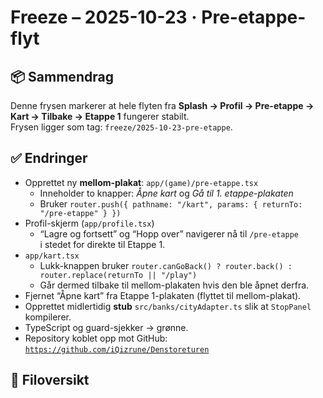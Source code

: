 # Freeze – 2025-10-23 · Pre-etappe-flyt

## 📦 Sammendrag
Denne frysen markerer at hele flyten fra **Splash → Profil → Pre-etappe → Kart → Tilbake → Etappe 1** fungerer stabilt.  
Frysen ligger som tag: `freeze/2025-10-23-pre-etappe`.

## ✅ Endringer
- Opprettet ny **mellom-plakat**: `app/(game)/pre-etappe.tsx`
  - Inneholder to knapper: *Åpne kart* og *Gå til 1. etappe-plakaten*
  - Bruker `router.push({ pathname: "/kart", params: { returnTo: "/pre-etappe" } })`
- Profil-skjerm (`app/profile.tsx`)
  - “Lagre og fortsett” og “Hopp over” navigerer nå til `/pre-etappe`  
    i stedet for direkte til Etappe 1.
- `app/kart.tsx`
  - Lukk-knappen bruker `router.canGoBack() ? router.back() : router.replace(returnTo || "/play")`
  - Går dermed tilbake til mellom-plakaten hvis den ble åpnet derfra.
- Fjernet “Åpne kart” fra Etappe 1-plakaten (flyttet til mellom-plakat).
- Opprettet midlertidig **stub** `src/banks/cityAdapter.ts` slik at `StopPanel` kompilerer.
- TypeScript og guard-sjekker → grønne.
- Repository koblet opp mot GitHub:  
  [`https://github.com/iQizrune/Denstoreturen`](https://github.com/iQizrune/Denstoreturen)

## 🧭 Filoversikt
